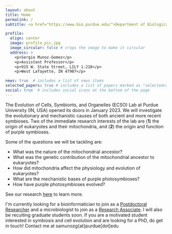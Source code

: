 ```yaml
---
layout: about
title: Home
permalink: /
subtitle: <a href="https://www.bio.purdue.edu/">Department of Biological Sciences</a>, <a href="https://www.purdue.edu/">Purdue University</a>, USA.

profile:
  align: center
  image: profile_pic.jpg
  image_circular: false # crops the image to make it circular
  address: >
    <p>Sergio Munoz-Gomez</p>
    <p>Assistant Professor</p>
    <p>915 W. State Street, LILY 1-218</p>
    <p>West Lafayette, IN 47907</p>

news: true  # includes a list of news items
selected_papers: true # includes a list of papers marked as "selected={true}"
social: true  # includes social icons at the bottom of the page
---
```

The Evolution of Cells, Symbionts, and Organelles (ECSO) Lab at Purdue University (IN, USA) opened its doors in January 2023. We will investigate the evolutionary and mechanistic causes of both ancient and more recent symbioses. Two of the immediate research interests of the lab are (**1**) the origin of eukaryotes and their mitochondria, and (**2**) the origin and function of purple symbioses.

Some of the questions we will be tackling are:

- What was the nature of the mitochondrial ancestor? 
- What was the genetic contribution of the mitochondrial ancestor to eukaryotes? 
- How did mitochondria affect the physiology and evolution of eukaryotes? 
- What are the mechanistic bases of purple photosymbioses? 
- How have purple photosymbioses evolved?
  
See our research [here](https://sergiophyceae.github.io/research/) to learn more.

I'm currently looking for a bioinformatician to join as a [Postdoctoral Researcher](https://sergiophyceae.github.io/positions/) and a microbiologist to join as a [Research Associate](https://sergiophyceae.github.io/positions/). I will also be recuiting graduate students soon. If you are a motivated student interested in symbiosis and cell evolution and are looking for a PhD, do get in touch! Contact me at samunozg{at}purdue[dot]edu
